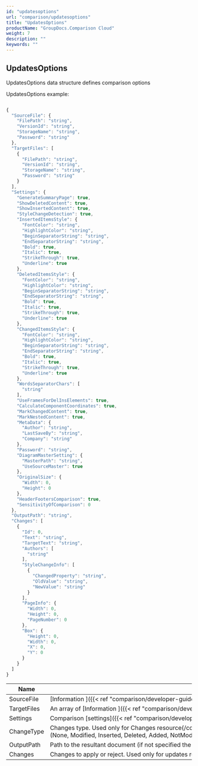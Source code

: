 ```yaml
---
id: "updatesoptions"
url: "comparison/updatesoptions"
title: "UpdatesOptions"
productName: "GroupDocs.Comparison Cloud"
weight: 7
description: ""
keywords: ""
---
```


## UpdatesOptions ##

UpdatesOptions data structure defines comparison options

UpdatesOptions example:


```javascript 

{
  "SourceFile": {
    "FilePath": "string",
    "VersionId": "string",
    "StorageName": "string",
    "Password": "string"
  },
  "TargetFiles": [
    {
      "FilePath": "string",
      "VersionId": "string",
      "StorageName": "string",
      "Password": "string"
    }
  ],
  "Settings": {
    "GenerateSummaryPage": true,
    "ShowDeletedContent": true,
    "ShowInsertedContent": true,
    "StyleChangeDetection": true,
    "InsertedItemsStyle": {
      "FontColor": "string",
      "HighlightColor": "string",
      "BeginSeparatorString": "string",
      "EndSeparatorString": "string",
      "Bold": true,
      "Italic": true,
      "StrikeThrough": true,
      "Underline": true
    },
    "DeletedItemsStyle": {
      "FontColor": "string",
      "HighlightColor": "string",
      "BeginSeparatorString": "string",
      "EndSeparatorString": "string",
      "Bold": true,
      "Italic": true,
      "StrikeThrough": true,
      "Underline": true
    },
    "ChangedItemsStyle": {
      "FontColor": "string",
      "HighlightColor": "string",
      "BeginSeparatorString": "string",
      "EndSeparatorString": "string",
      "Bold": true,
      "Italic": true,
      "StrikeThrough": true,
      "Underline": true
    },
    "WordsSeparatorChars": [
      "string"
    ],
    "UseFramesForDelInsElements": true,
    "CalculateComponentCoordinates": true,
    "MarkChangedContent": true,
    "MarkNestedContent": true,
    "MetaData": {
      "Author": "string",
      "LastSaveBy": "string",
      "Company": "string"
    },
    "Password": "string",
    "DiagramMasterSetting": {
      "MasterPath": "string",
      "UseSourceMaster": true
    },
    "OriginalSize": {
      "Width": 0,
      "Height": 0
    },
    "HeaderFootersComparison": true,
    "SensitivityOfComparison": 0
  },
  "OutputPath": "string",
  "Changes": [
    {
      "Id": 0,
      "Text": "string",
      "TargetText": "string",
      "Authors": [
        "string"
      ],
      "StyleChangeInfo": [
        {
          "ChangedProperty": "string",
          "OldValue": "string",
          "NewValue": "string"
        }
      ],
      "PageInfo": {
        "Width": 0,
        "Height": 0,
        "PageNumber": 0
      },
      "Box": {
        "Height": 0,
        "Width": 0,
        "X": 0,
        "Y": 0
      }
    }
  ]
}

 ```



 

|Name|Description
|---|---
|SourceFile|[Information ]({{< ref "comparison/developer-guide/data-structures/fileinfo.md" >}})about source file
|TargetFiles|An array of [Information ]({{< ref "comparison/developer-guide/data-structures/fileinfo.md" >}})about target file(s)
|Settings|Comparison [settings]({{< ref "comparison/developer-guide/data-structures/settings.md" >}})
|ChangeType|Changes type. Used only for Changes resource(/comparison/changes) (None, Modified, Inserted, Deleted, Added, NotModified, StyleChanged, Resized, Moved, MovedAndResized, ShiftedAndResized)
|OutputPath|Path to the resultant document (if not specified the document will not be saved)
|Changes|Changes to apply or reject. Used only for updates resource (/comparison/updates)

 


